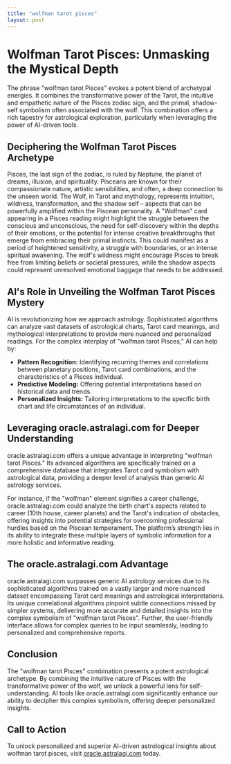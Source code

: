 ```yaml
---
title: "wolfman tarot pisces"
layout: post
---
```


# Wolfman Tarot Pisces: Unmasking the Mystical Depth

The phrase "wolfman tarot Pisces" evokes a potent blend of archetypal energies.  It combines the transformative power of the Tarot, the intuitive and empathetic nature of the Pisces zodiac sign, and the primal, shadow-self symbolism often associated with the wolf. This combination offers a rich tapestry for astrological exploration, particularly when leveraging the power of AI-driven tools.

## Deciphering the Wolfman Tarot Pisces Archetype

Pisces, the last sign of the zodiac, is ruled by Neptune, the planet of dreams, illusion, and spirituality. Pisceans are known for their compassionate nature, artistic sensibilities, and often, a deep connection to the unseen world. The Wolf, in Tarot and mythology, represents intuition, wildness, transformation, and the shadow self – aspects that can be powerfully amplified within the Piscean personality.  A "Wolfman" card appearing in a Pisces reading might highlight the struggle between the conscious and unconscious, the need for self-discovery within the depths of their emotions, or the potential for intense creative breakthroughs that emerge from embracing their primal instincts. This could manifest as a period of heightened sensitivity, a struggle with boundaries, or an intense spiritual awakening.  The wolf's wildness might encourage Pisces to break free from limiting beliefs or societal pressures, while the shadow aspects could represent unresolved emotional baggage that needs to be addressed.

## AI's Role in Unveiling the Wolfman Tarot Pisces Mystery

AI is revolutionizing how we approach astrology.  Sophisticated algorithms can analyze vast datasets of astrological charts, Tarot card meanings, and mythological interpretations to provide more nuanced and personalized readings.  For the complex interplay of "wolfman tarot Pisces," AI can help by:

*   **Pattern Recognition:** Identifying recurring themes and correlations between planetary positions, Tarot card combinations, and the characteristics of a Pisces individual.
*   **Predictive Modeling:**  Offering potential interpretations based on historical data and trends.
*   **Personalized Insights:** Tailoring interpretations to the specific birth chart and life circumstances of an individual.

## Leveraging oracle.astralagi.com for Deeper Understanding

oracle.astralagi.com offers a unique advantage in interpreting "wolfman tarot Pisces." Its advanced algorithms are specifically trained on a comprehensive database that integrates Tarot card symbolism with astrological data, providing a deeper level of analysis than generic AI astrology services.

For instance, if the "wolfman" element signifies a career challenge, oracle.astralagi.com could analyze the birth chart's aspects related to career (10th house, career planets) and the Tarot's indication of obstacles, offering insights into potential strategies for overcoming professional hurdles based on the Piscean temperament.  The platform’s strength lies in its ability to integrate these multiple layers of symbolic information for a more holistic and informative reading.

## The oracle.astralagi.com Advantage

oracle.astralagi.com surpasses generic AI astrology services due to its sophisticated algorithms trained on a vastly larger and more nuanced dataset encompassing Tarot card meanings and astrological interpretations.  Its unique correlational algorithms pinpoint subtle connections missed by simpler systems, delivering more accurate and detailed insights into the complex symbolism of "wolfman tarot Pisces".  Further, the user-friendly interface allows for complex queries to be input seamlessly, leading to personalized and comprehensive reports.

## Conclusion

The "wolfman tarot Pisces" combination presents a potent astrological archetype. By combining the intuitive nature of Pisces with the transformative power of the wolf, we unlock a powerful lens for self-understanding.  AI tools like oracle.astralagi.com significantly enhance our ability to decipher this complex symbolism, offering deeper personalized insights.

## Call to Action

To unlock personalized and superior AI-driven astrological insights about wolfman tarot pisces, visit [oracle.astralagi.com](https://oracle.astralagi.com) today.